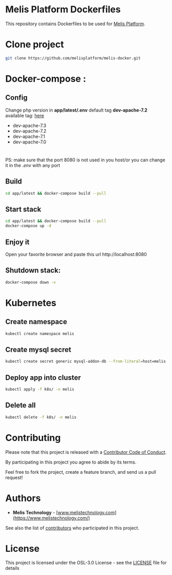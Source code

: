 # Melis Platform Dockerfiles
This repository contains Dockerfiles to be used for [Melis Platform](https://www.melistechnology.com/).

# Clone project
```bash
git clone https://github.com/melisplatform/melis-docker.git
```

# Docker-compose :
## Config 
Change php version in **app/latest/.env** default tag **dev-apache-7.2**
available tag: [here](https://hub.docker.com/repository/docker/melisplatform/melis-docker)
* dev-apache-7.3
* dev-apache-7.2
* dev-apache-7.1
* dev-apache-7.0

#
PS: make sure that the port 8080 is not used in you host/or you can change it in the *.env* with any port

## Build 
```bash
cd app/latest && docker-compose build --pull
```

## Start stack
```bash
cd app/latest && docker-compose build --pull
docker-compose up -d
```

## Enjoy it
Open your favorite browser and paste this url http://localhost:8080

## Shutdown stack:
```bash
docker-compose down -v
```

# Kubernetes

## Create namespace 
```bash
kubectl create namespace melis
```
## Create mysql secret
```bash
kubectl create secret generic mysql-addon-db --from-literal=host=melis-db --from-literal=password=c@ll1c0d3r  --from-literal=user=root  --from-literal=db=melisplatform
```
## Deploy app into cluster
```bash
kubectl apply -f k8s/ -n melis
``` 
## Delete all 
```bash
kubectl delete -f k8s/ -n melis
```

# Contributing
Please note that this project is released with a [Contributor Code of Conduct](http://contributor-covenant.org/version/1/2/0/).

By participating in this project you agree to abide by its terms.

Feel free to fork the project, create a feature branch, and send us a pull request!


# Authors
* **Melis Technology** - [www.melistechnology.com](https://www.melistechnology.com/)

See also the list of [contributors](https://github.com/melisplatform/melis-docker/contributors) who participated in this project.


# License
This project is licensed under the OSL-3.0 License - see the [LICENSE](LICENSE) file for details